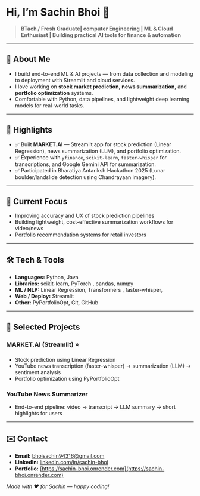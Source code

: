 # Hi, I’m Sachin Bhoi 👋

> **BTach / Fresh Graduate| computer Engineering | ML & Cloud Enthusiast | Building practical AI tools for finance & automation**

---

## 🚀 About Me

* I build end-to-end ML & AI projects — from data collection and modeling to deployment with Streamlit and cloud services.
* I love working on **stock market prediction**, **news summarization**, and **portfolio optimization** systems.
* Comfortable with Python, data pipelines, and lightweight deep learning models for real-world tasks.

---

## 🧩 Highlights

* ✅ Built **MARKET.AI** — Streamlit app for stock prediction (Linear Regression), news summarization (LLM), and portfolio optimization.
* ✅ Experience with `yfinance`, `scikit-learn`, `faster-whisper` for transcriptions, and Google Gemini API for summarization.
* ✅ Participated in Bharatiya Antariksh Hackathon 2025 (Lunar boulder/landslide detection using Chandrayaan imagery).

---

## 🔭 Current Focus

* Improving accuracy and UX of stock prediction pipelines
* Building lightweight, cost-effective summarization workflows for video/news
* Portfolio recommendation systems for retail investors

---

## 🛠️ Tech & Tools

* **Languages:** Python, Java
* **Libraries:** scikit-learn, PyTorch , pandas, numpy
* **ML / NLP:** Linear Regression, Transformers , faster-whisper,
* **Web / Deploy:** Streamlit
* **Other:** PyPortfolioOpt, Git, GitHub

---

## 📂 Selected Projects

### MARKET.AI (Streamlit) ⭐

* Stock prediction using Linear Regression
* YouTube news transcription (faster-whisper) → summarization (LLM) → sentiment analysis
* Portfolio optimization using PyPortfolioOpt

### YouTube News Summarizer

* End-to-end pipeline: video → transcript → LLM summary → short highlights for users

---


## ✉️ Contact

* **Email:** [bhoisachin94316@gmail.com](mailto:bhoisachin94316@gmail.com)
* **LinkedIn:** [linkedin.com/in/sachin-bhoi](https://www.linkedin.com/in/sachin-bhoi)
* **Portfolio:** [https://sachin-bhoi.onrender.com](https://sachin-bhoi.onrender.com)



*Made with ❤️ for Sachin — happy coding!*

